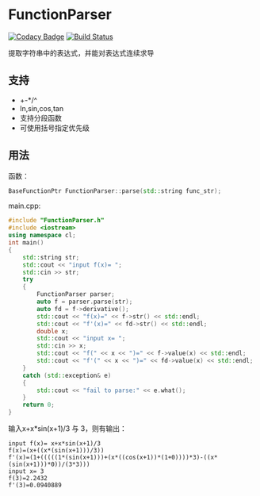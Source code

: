 # FunctionParser

[![Codacy Badge](https://api.codacy.com/project/badge/Grade/eeee632c2a044e4fa52ad7d0b86dfcb3)](https://app.codacy.com/app/cildhdi/function_parsing?utm_source=github.com&utm_medium=referral&utm_content=cildhdi/function_parsing&utm_campaign=Badge_Grade_Dashboard)
[![Build Status](https://travis-ci.com/cildhdi/function_parsing.svg?branch=master)](https://travis-ci.com/cildhdi/function_parsing)

提取字符串中的表达式，并能对表达式连续求导


## 支持

- +-*/^
- ln,sin,cos,tan
- 支持分段函数
- 可使用括号指定优先级

## 用法

函数：

```c++
BaseFunctionPtr FunctionParser::parse(std::string func_str);
```

main.cpp:

```c++
#include "FunctionParser.h"
#include <iostream>
using namespace cl;
int main()
{
	std::string str;
	std::cout << "input f(x)= ";
	std::cin >> str;
	try
	{
        FunctionParser parser;
		auto f = parser.parse(str);
		auto fd = f->derivative();
		std::cout << "f(x)=" << f->str() << std::endl;
		std::cout << "f'(x)=" << fd->str() << std::endl;
		double x;
		std::cout << "input x= ";
		std::cin >> x;
		std::cout << "f(" << x << ")=" << f->value(x) << std::endl;
		std::cout << "f'(" << x << ")=" << fd->value(x) << std::endl;
	}
	catch (std::exception& e)
	{
		std::cout << "fail to parse:" << e.what();
	}
	return 0;
}
```

输入x+x*sin(x+1)/3 与 3，则有输出：

```
input f(x)= x+x*sin(x+1)/3
f(x)=(x+((x*(sin(x+1)))/3))
f'(x)=(1+(((((1*(sin(x+1)))+(x*((cos(x+1))*(1+0))))*3)-((x*(sin(x+1)))*0))/(3*3)))
input x= 3
f(3)=2.2432
f'(3)=0.0940889
```

